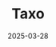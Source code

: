 ---  
layout: startup_page  
title: "Taxo"  
id: "taxo.ai"  
permalink: "/taxotaxo.ai03282025/"  
website: "https://www.taxo.ai/"  
funding_round: "Seed"  
funding_amount: "$5M"  
investors: "Y Combinator, General Catalyst, Character Capital"  
about: "Taxo is a healthcare startup offering an app that assists doctors with tasks such as prior authorizations, patient intake, and medical billing. Its unique AI reasoning engine provides transparent explanations for its decisions, building trust and increasing prior authorization approval rates to 98%. This contrasts with industry averages around 80%, demonstrating its effectiveness in streamlining healthcare administration."  
markets: "Healthcare, AI, Generative AI"  
hq: "San Francisco, California, United States"  
founded_year: "2024"  
linkedin: "https://www.linkedin.com/company/taxo-ai"  
twitter: ""  
instagram: ""  
facebook: ""  
crunchbase: "https://www.crunchbase.com/organization/taxo-9255"  
pitchbook: "https://pitchbook.com/profiles/company/702974-80"  

date_display: "28-Mar-2025"  
date: "2025-03-28"

# SEO Optimization  
meta_title: "Taxo - Seed Funding ($5M)"  
meta_description: "Taxo, Taxo is a healthcare startup offering an app that assists doctors with tasks such as prior authorizations, patient intake, and medical billing. Its un..."  
meta_keywords: "Taxo, Healthcare, AI, Generative AI, Seed funding"  
canonical_url: "https://startup.projectstartups.com/taxotaxo.ai03282025/"  
---